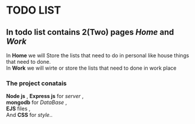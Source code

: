 # TODO LIST

## In todo list contains 2(Two) pages _**Home**_ and _**Work**_
In **Home** we will Store the lists that need to do in personal like house things that need to done.<br>
In **Work** we will wirte or store the lists that need to done in work place


### The project conatais 
**Node js** ,
**Express js** for _server_ , <br>
**mongodb** for _DataBase_ , <br>
**EJS** files , <br>
And **CSS** for _style_..
